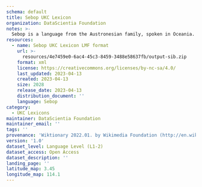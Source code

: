 ```yaml
---
schema: default
title: Sebop UKC Lexicon
organization: DataScientia Foundation
notes: >-
  Sebop is a language from the Austronesian family, spoken in Oceania. The UKC Lexicon of Sebop is represented as a lexico-semantic network. It consists of words, word senses, synsets, as well as sense-level and synset-level relationships.
resources:
  - name: Sebop UKC Lexicon LMF format
    url: >-
      resources/4e7459e0-6ac4-45c3-8459-3488e58637fb/output-sib.zip
    format: xml
    license: https://creativecommons.org/licenses/by-nc-sa/4.0/
    last_updated: 2023-04-13
    created: 2023-04-13
    size: 2028
    release_date: 2023-04-13
    distribution_document: ''
    language: Sebop
category:
  - UKC Lexicons
maintainer: DataScientia Foundation
maintainer_email: ''
tags: ''
provenance: 'Wiktionary 2022.01. by Wikimedia Foundation (http://en.wiktionary.org); Princeton WordNet 2.1 by Princeton University (https://wordnet.princeton.edu)'
version: '1.0'
dataset_level: Language Level (L1-2)
dataset_access: Open Access
dataset_description: ''
landing_page: ''
latitude_map: 3.45
longitude_map: 114.1
---
```

